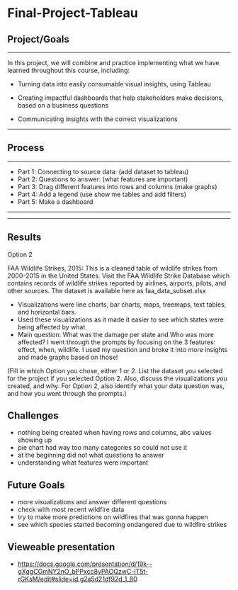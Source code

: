 # Final-Project-Tableau

## Project/Goals
***
In this project, we will combine and practice implementing what we have learned throughout this course, including:

* Turning data into easily consumable visual insights, using Tableau

* Creating impactful dashboards that help stakeholders make decisions, based on a business questions
  
* Communicating insights with the correct visualizations

***
## Process

***
* Part 1: Connecting to source data: (add dataset to tableau)
* Part 2: Questions to answer: (what features are important)
* Part 3: Drag different features into rows and columns (make graphs)
* Part 4: Add a legend (use show me tables and add filters) 
* Part 5: Make a dashboard
***

***


## Results
Option 2

FAA Wildlife Strikes, 2015:
This is a cleaned table of wildlife strikes from 2000-2015 in the United States. Visit the FAA Wildlife Strike Database which contains records of wildlife strikes reported by airlines, airports, pilots, and other sources. The dataset is available here as faa_data_subset.xlsx

* Visualizations were line charts, bar charts, maps, treemaps, text tables, and horizontal bars. 
* Used these visualizations as it made it easier to see which states were being affected by what.
* Main question: What was the damage per state and Who was more affected? I went through the prompts by focusing on the 3 features: effect, when, wildlife. I used my question and broke it into more insights and made graphs based on those!

(Fill in which Option you chose, either 1 or 2. List the dataset you selected for the project if you selected Option 2. Also, discuss the visualizations you created, and why. For Option 2, also identify what your data question was, and how you went through the prompts.)

## Challenges 
* nothing being created when having rows and columns, abc values showing up
* pie chart had way too many categories so could not use it
* at the beginning did not what questions to answer
* understanding what features were important


## Future Goals
* more visualizations and answer different questions
* check with most recent wildfire data
* try to make more predictions on wildfires that was gonna happen
* see which species started becoming endangered due to wildfire strikes


## Vieweable presentation
* https://docs.google.com/presentation/d/19k--gXggCGmNY2nO_bPPxcc8yPAOQzwC-lT5t-rGKsM/edit#slide=id.g2a5d21df92d_1_80
